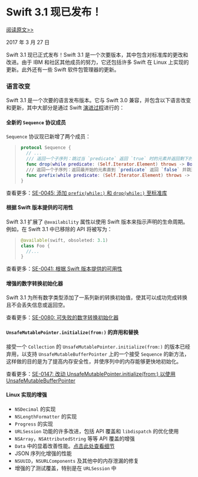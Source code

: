 # Swift 3.1 现已发布！

[阅读原文>>](https://swift.org/blog/swift-3-1-released/)

2017 年 3 月 27 日

Swift 3.1 现已正式发布！Swift 3.1 是一个次要版本，其中包含对标准库的更改和改进。由于 IBM 和社区其他成员的努力，它还包括许多 Swift 在 Linux 上实现的更新。此外还有一些 Swift 软件包管理器的更新。

### 语言改变

Swift 3.1 是一个次要的语言发布版本。它与 Swift 3.0 兼容，并包含以下语言改变和更新，其中大部分是通过 Swift [演进过程](https://swift.org/contributing/#participating-in-the-swift-evolution-process)进行的：

#### 全新的 `Sequence` 协议成员

 `Sequence` 协议现已新增了两个成员：

>```swift
> protocol Sequence {
>   // ...
>   /// 返回一个子序列：跳过当 `predicate` 返回 `true` 时的元素并返回剩下的元素。
>   func drop(while predicate: (Self.Iterator.Element) throws -> Bool) rethrows -> Self.SubSequence
>   /// 返回一个子序列：返回最开始的元素直到 `predicate` 返回 `false` 并跳过剩下的元素。
>   func prefix(while predicate: (Self.Iterator.Element) throws -> Bool) rethrows -> Self.SubSequence
> }
>```

查看更多：[SE-0045: 添加 `prefix(while:)` 和 `drop(while:)` 至标准库](https://github.com/apple/swift-evolution/blob/master/proposals/0045-scan-takewhile-dropwhile.md)

#### 根据 Swift 版本提供的可用性

Swift 3.1 扩展了 `@availability` 属性以使用 Swift 版本来指示声明的生命周期。例如，在 Swift 3.1 中已移除的 API 将被写为：

>```swift
> @available(swift, obsoleted: 3.1)
> class Foo {
>   //...
> }
>```

查看更多：[SE-0041: 根据 Swift 版本提供的可用性](https://github.com/apple/swift-evolution/blob/master/proposals/0141-available-by-swift-version.md)

#### 增强的数字转换初始化器

Swift 3.1 为所有数字类型添加了一系列新的转换初始值，使其可以成功完成转换且不会丢失信息或返回空。

查看更多：[SE-0080: 可失败的数字转换初始化器](https://github.com/apple/swift-evolution/blob/master/proposals/0080-failable-numeric-initializers.md)

#### `UnsafeMutablePointer.initialize(from:)` 的弃用和替换

接受一个 `Collection` 的 `UnsafeMutablePointer.initialize(from:)` 的版本已经弃用，以支持 `UnsafeMutableBufferPointer` 上的一个接受 `Sequence` 的新方法，这样做的目的是为了提高内存安全性，并使序列中的内存能够更快地初始化。

查看更多：[SE-0147: 改动 UnsafeMutablePointer.initialize(from:) 以使用 UnsafeMutableBufferPointer](https://github.com/apple/swift-evolution/blob/master/proposals/0147-move-unsafe-initialize-from.md)

#### Linux 实现的增强

* `NSDecimal` 的实现
* `NSLengthFormatter` 的实现
* `Progress` 的实现
* `URLSession` 功能的许多改进，包括 API 覆盖和 `libdispatch` 的优化使用
* `NSArray`，`NSAttributedString` 等等 API 覆盖的增强
* `Data` 中的显着改善性能。[点击此处查看细节](https://github.com/apple/swift-corelibs-foundation/blob/master/Docs/Performance%20Refinement%20of%20Data.md)
* JSON 序列化增强的性能
* `NSUUID`，`NSURLComponents` 及其他中的内存泄漏的修复
* 增强的了测试覆盖，特别是在 `URLSession` 中